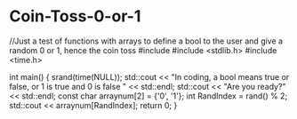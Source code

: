 # Coin-Toss-0-or-1
//Just a test of functions with arrays to define a bool to the user and give a random 0 or 1, hence the coin toss
#include <iostream>
#include <stdlib.h>
#include <time.h>

int main()
{
    srand(time(NULL));
    std::cout << "In coding, a bool means true or false, or 1 is true and 0 is false " << std::endl;
    std::cout << "Are you ready?" << std::endl;
    const char arraynum[2] = {'0', '1'};
    int RandIndex = rand() % 2;
    std::cout << arraynum[RandIndex];
    return 0;
}

